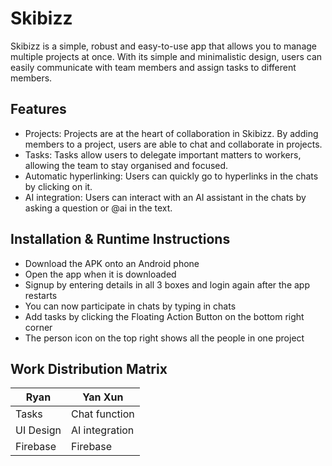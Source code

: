 # Skibizz
Skibizz is a simple, robust and easy-to-use app that allows you to manage multiple projects at once. With its simple and minimalistic design, users can easily communicate with team
members and assign tasks to different members.

## Features
- Projects: Projects are at the heart of collaboration in Skibizz. By adding members to a project, users are able to chat and collaborate in projects.
- Tasks: Tasks allow users to delegate important matters to workers, allowing the team to stay organised and focused.
- Automatic hyperlinking: Users can quickly go to hyperlinks in the chats by clicking on it.
- AI integration: Users can interact with an AI assistant in the chats by asking a question or @ai in the text.

## Installation & Runtime Instructions
- Download the APK onto an Android phone
- Open the app when it is downloaded
- Signup by entering details in all 3 boxes and login again after the app restarts
- You can now participate in chats by typing in chats
- Add tasks by clicking the Floating Action Button on the bottom right corner
- The person icon on the top right shows all the people in one project

## Work Distribution Matrix
| Ryan | Yan Xun |
| ----------- | ----------- |
| Tasks | Chat function |
| UI Design | AI integration |
| Firebase | Firebase |

